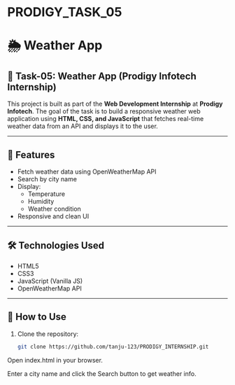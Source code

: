 # PRODIGY_TASK_05

# 🌦️ Weather App

## 🔹 Task-05: Weather App (Prodigy Infotech Internship)

This project is built as part of the **Web Development Internship** at **Prodigy Infotech**. The goal of the task is to build a responsive weather web application using **HTML, CSS, and JavaScript** that fetches real-time weather data from an API and displays it to the user.

---

## 📌 Features

- Fetch weather data using OpenWeatherMap API
- Search by city name
- Display:
  - Temperature
  - Humidity
  - Weather condition
- Responsive and clean UI

---

## 🛠️ Technologies Used

- HTML5
- CSS3
- JavaScript (Vanilla JS)
- OpenWeatherMap API

---

## 🚀 How to Use

1. Clone the repository:
   ```bash
   git clone https://github.com/tanju-123/PRODIGY_INTERNSHIP.git
Open index.html in your browser.

Enter a city name and click the Search button to get weather info.

